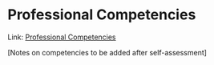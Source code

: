 # Professional Competencies

Link: [Professional Competencies](https://codefellows.github.io/common_curriculum/career_coaching/common/professional-competencies)

[Notes on competencies to be added after self-assessment]

<!-- Professional Competencies

| Competency | Description |
| --- | --- |
| The Business Acumen Competency | Demonstrated by keen understanding of business operations and customer needs. Uses this to drive the organization towards broader business objectives, in consistent alignment with company mission and vision. |
| Mission and Vision Alignment | Makes decisions that align work to support the company’s and product’s vision and goals, along with the team KPIs.|
| Customer Orientation | Seeks customer interaction opportunities, as a customer advocate, to anticipate and discover their needs. Uses detailed information and data about the customer to deliver high quality results and add value. Views features as part of an integrated customer experience. |
|The Growth Mindset Competency | Demonstrated by commitment to continuous improvement through adaptability, optimism, curiosity, and openness to feedback. |
| Adaptability | Ability to cope with change positively and constructively. Actively seeks information to tests assumptions. Shifts approach in response to the demands of a changing situation by demonstrating resilience. |
| Curiosity | Demonstrates a inquisitive and wondering nature that actively digs deep to explore options and solutions. Constantly asks questions to learn more about business alignment and prioritization. |
| Constant Improvement | Continuously invests in personal and professional growth. Stays technically relevant by being aware of new technologies and practices. Knows the latest industry trends by reading books, blogs, attending workshops, meetups, classes and conferences. |
| Handling Ambiguity | Functions effectively on limited information and not fully understanding the whole picture. Finds a way forward when there aren't clear next steps and works through open ended questions while maintaining a constructive attitude in times of stress. Can participate in creation of solid design with vague requirements. Can change strategies quickly when initial approach doesn’t work. |
| Inclusivity | Embraces diversity of thought, work style, perspective, and experiences outside of one’s own experiences. Actively involves people who might otherwise be excluded or marginalized because of race, gender, learning/physical disabilities, lifestyles, or having a different points of view. Emotionally aware and accountable when speaking up with questions and opinions. |
| Openness | Seeks and listens to feedback about their work, and takes appropriate action in response. Open to new ideas, processes, and ways of getting things done. Focuses on positive outcomes while taking responsibility for poor results. |
| Ambition and Initiative | Demonstrates personal drive without needing recognition or reward. When there is downtime, finds a productive task. Exhibits a bias for action with a strong will to accomplish task with excellence. |
| The Leadership Competency |Demonstrated by proficiency in influencing others by modeling accountability & integrity, building relationships, and mentoring others. |
| Accountability | Behaves with responsibility for one’s role with quality and timeliness of deliverables while accepting responsibility when work does not meet expectations. Works toward a high standard of performance and provides helpful context/information on demand. |
| Integrity | Does the right thing in a reliable way. “Wholeness” of character shows quality and honesty. |
| Ownership | Focuses on taking the initiative and accepting responsibility for actions and outcomes. Persistent and tenacious in delivering quality work product and thinking long term and not sacrificing value in the short-term. Embraces leadership opportunities and work on higher level responsibilities. |
| Mentorship | Ability to mediate in or across teams. Models good judgement and business decisions to complete work. Willingness to give or receive guidance to improve overall skills and abilities, leaving a positive impact through leading by example. |
| Networking | Has a active community of experts with different perspectives to help drive personal growth, product goals, and business initiatives. |
| Succession | Information and knowledge that is passed and shared with team members promoting a continuous workflow in ones absence. |
| Health and Safety | Has discipline to manage self-care through diet, exercise, relaxation, and fulfilling activities while keeping one's self and others from harm. |
| Confidence | Displays a positive sense of efficacy and readiness to handle stress, competitiveness, workload, instructional or orientation methods, and related associated complexities. States ideas with self-assurance and enthusiasm. Stands up for beliefs and views while preserving respect of others.Willingness to support final team decisions. |
| Credibility | Having earned reliability and trustworthiness to obtain collaboration and participation of others to accomplish goals. Consistently doing what you say you are going to do. |
| The Craft Competency | Demonstrated by proficiency in all aspects of their chosen craft, including tools, technologies, and process and methodology. |
| Technical | Applies engineering principles to solve complex problems through sound and creative engineering. Uses internal or industry best practices to improve technical solutions while seeking feedback. Evangelizes and teaches others to reach beyond existing solutions and technologies. Delivers high quality software that is written with pride, great skill and careful attention. Not only values working software, but well-crafted software that is easy to read, maintain and refactor. Designs, develops and delivers systems that are secure, efficient, reliable and scalable. |
| Process | Prioritizes and completes assigned tasks according to team's process. Consults with more senior teammates on how and when to ask for help. Aligns with team’s management style, best practices and processes. Addresses issues on-demand as a standard rule. |
| Innovation | Generates new ideas for meeting customer needs by effectively using customer interaction and research. Proactively identifies and manages risks within scope and resolves issues via an established process or with coaching. Develops multiple options for fulfilling customer needs. |
| Tool Proficiency | Makes efficient use of internal tools for version control management, log analysis, CI/CD, bug tracking, exception reporting, and debugging tools to diagnose problems and inform decisions. |
| The Quality Competency | Demonstrated by the ability to effectively assess quality of work including that of their own and others, using keen attention to detail. Effectively identifies the root cause of problems with rigor, provides and applies solutions that prevent recurrence. |
| Judgement | The ability to assess and research a problem to identify key issues, inputs, stakeholders, desired outcomes then come to a sensible logical conclusion. |
| Root Cause Resolution | Proactively identifies source of problems beyond the surface. involves the right people to analyze the problem, and tracks the chain of events that lead to the failure. Offers and implements appropriate solutions. |
| The Communication Competency | Demonstrated by proficiency in written and verbal communications, active listening, and exchanging ideas/knowledge. |
| Writing | Ability to sum up complex ideas, problems, or solutions with effective style. Engages and influences the audience with clarity and persuasiveness. |
| Reading | Ability to comprehend task instructions, bug reports, and emails. Locates and understands internal and external documentation. |
| Speaking | Articulates effectively and confidently. Expresses in a clear and outlined manner how ideas fits into wider scenarios. |
| Listening | Has patience to not interrupt, takes turns speaking, pays close attention to what is being shared, and maintains eye contact. Uses listening cues such as nodding to show engagement. Acknowledges concerns and different perspectives of others. |
| The Teamwork Competency | Demonstrated by the commitment to team success by building collaborative relationships and adhering to team goals. |
| Collaboration | Actively works with others to produce or create something in a friendly and professional manner on behalf of the entire company, beyond own team or self. Seeks to ensure the team understands the business value of every story by sharing knowledge and expertise with other team members. Consistently tries to improve code quality by seeking pair programming opportunities. |
| The Results Competency | Demonstrated by proficiency in planning and prioritizing to overcome obstacles, solve problems, and achieve results on schedule. |
| Agile | Passionate about developing and delivering high quality code that is easy to read and maintain. Refactors code to improve the quality. Habitually applies agile development principles, displaying a solid understanding of agile processes, reports, and metrics, and how to use them. |
| Organizational | Across-team collaborator that combines efforts and resources to achieve company-wide initiatives. |
| Creative | Procedurally suggests improvements that could increase the velocity of software delivery. Is open to new ideas and willing to appropriately challenge the status quo. |
| Project Execution | Defines what it takes to accomplish the project requirements by coordinating people and resources, then performing in accordance to the project plan. |
| Analytical Thinking | Identifies and defines problems, extracting key information from data and develops workable solutions in order to isolate, test, and verify the problem and solution. |
| Prioritization | Establishes and ranks deliverables based on project plan, product objectives, and business impact. |
| Problem Solving | Proactively foresees and mitigates potential blocking issues, while finding solutions to difficult problems by researching and collaborating with the team members. Remains solution focused but knows when to escalate. |
| Incremental Delivery | Applies code management techniques that enable uninterrupted delivery in a series of gradual releases until the project is complete. Understands and advocates for the use and implementation of automation to reduce waste and errors in the process of delivering solutions. |
| Decision Making | Actively seeks to understand customer impression of products and services to integrate feedback into project plan. Synthesizes different perspectives to create a relevant solutions that drives the business impact. |
| Appropriate Autonomy | Can be trusted with decision making over topics related to scope of work. Operates without supervision after learning to align with company goals. Seeks input from leaders when appropriate. |
| Planning and Estimating | Understands product development roadmap scope to identify and suggest optimal resources, materials, and related documents. Develops and communicates sound plan by determining the time, complexity, and processes required to successfully achieve the final outcome. |
| Dependability and Reliability | Demonstrates personal accountability for quality and timeliness of deliverables. Manages available resources to complete projects efficiently and on time. |-->